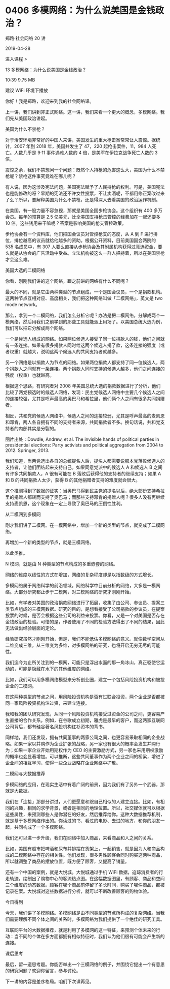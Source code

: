 # 0406 多模网络：为什么说美国是金钱政治？

郑路·社会网络 20 讲

2019-04-28


进入课程 >

13 多模网络：为什么说美国是金钱政治？

10:39 9.75 MB


建议 WiFi 环境下播放

你好！我是郑路，欢迎来到我的社会网络课。

上一讲，我们讲到非正式网络。这一讲，我们来看一个更大的概念，多模网络。我们先从美国政治讲起。

美国为什么不禁枪？

对于治安环境非常好的中国人来讲，美国发生的重大枪击案常常让人震惊。据统计，2007 年到 2018 年，美国共发生了 47，220 起枪击案件，11，984 人死亡。人数几乎是 9·11 事件遇难人数的 4 倍，是美军在伊拉克战争死亡人数的 3 倍。

震惊之余，我们不禁想问一个问题：既然个人持枪的危害这么大，美国为什么不禁枪呢？禁枪这件事究竟难在哪儿呢？

有人说，因为这涉及宪法问题，美国宪法赋予了人民持枪的权利。可是，美国宪法也是能修改的呀？早期的宪法还不许女性投票，不让卖酒呢，不都用修正案改过来了么？所以，要解释美国为什么不禁枪，还是得深入去看美国的政治运作机制。

在美国，有一股力量不容忽视，那就是美国全国步枪协会。这个组织有 400 多万会员。每年的预算是 2.5 亿美元，比全美国支持枪击管控的经费加在一起还要多 10 倍。这些钱用来干嘛呢？答案是影响美国的枪支管控政策。

步枪协会有一个资料库，他们把国会议员对管控枪支的态度，从 A 到 F 进行排位，排位越高的议员就给他越多的资助。根据公开资料，目前美国国会两院的 535 名成员中，有 307 人要么直接从步枪协会及其附属机构获得过竞选资金，要么就是从协会的广告活动中受益。立法机构被这么一群人把持着，所以在美国禁枪才会这么难。

美国大选的二模网络

你看，刚刚我们讲的这个网络，跟之前讲的网络有什么不同呢？

最大的不同，就是它由两种类型的节点组成，一个是国会议员，一个是捐款机构。这两种节点互相对应、高度相关，我们把这种网络叫做「二模网络」，英文是 two mode network。

那么，拿到一个二模网络，我们怎么分析它呢？办法是把二模网络，分解成两个一模网络，然后用我们之前学到的那些工具就能派上用场了。以美国总统大选为例，我们可以把它分解成两个网络。

一个是候选人组成的网络。如果两位候选人接受了同一位捐款人的钱，他们之间就有一条连接。如果有很多捐款人同时给这两个候选人捐了款，这条连接的强度（或者权重）就越大，说明这两个候选人的共同支持者就越多。

另一个网络是以捐款人为节点的网络。如果两位捐款人都支持了同一位候选人，两个捐款人之间就有一条连接。两个捐款人同时支持的候选人越多，他们之间连接的强度（权重）也就越高。

根据这个思路，有研究者对 2008 年美国总统大选的捐款数据进行了分析，他们比较了两党预选时的候选人网络，发现：民主党候选人网络中主要几个候选人之间的连接较强，尤其是呼声最高的奥巴马和希拉里，他们俩个人之间有很多共同捐赠者。

相反，共和党的候选人网络中，候选人之间的连接较弱，尤其是呼声最高的麦凯恩和邓肯，两人各自拥有不同的支持者来源，共同捐款者不多。换句话说，共和党支持者的内部其实是分裂的。

图片出处：Dowdle, Andrew, et al. The invisible hands of political parties in presidential elections: Party activists and political aggregation from 2004 to 2012. Springer, 2013.

我们知道，当两党选出各自的总统提名人后，提名人都需要说服本党落败候选人的支持者，让他们团结起来支持自己。如果同意党派中的候选人 A 和候选人 B 之间有许多共同捐款人，A 很有可能在 B 落败后获得他的支持者的继续支持；如果 A 和 B 的共同捐款人太少，获得 B 的其他捐赠者支持的难度就会很大。

这个推测得到了数据的证实：当奥巴马得到民主党的提名以后，绝大部份支持希拉里的捐赠人都转而支持了奥巴马；而那些支持邓肯的捐赠人呢？很多人没有再继续支持麦凯恩，这个现象在一定上导致了奥巴马的压倒性胜利。

从二模网到多模网

刚才我们讲了二模网。在一模网络中，增加一个新的类型的节点，就变成了二模网络。

再增加一个新的类型的节点，就是三模网络。

以此类推。

N 模网，就是由 N 种类型的节点构成的多重嵌套的网络。

网络的维度以线性的方式在增加，网络的复杂程度却是以指数级的方式增长。

多模网络属于网络科学的前沿领域。网络科学中目前分析的网络，大多是一模网络。大部分研究都止步于二模网，对三模网络的研究才刚刚开始。

比如，有学者对美国的政治捐款网络进行了拓展，收集了由公司、参议员、提案三类节点组成的三模网数据。研究的目的，是想看接受了公司捐款的参议员，在提案投票的时候，是否会根据这些公司的利益来投票。你看，又是一个对美国是否存在金钱政治的检验。可惜的是，作者使用了不同的检验方法得出了不同的结果，因此无法做出经验层面的定论。

经验研究虽然才刚刚开始，但是，我们不能低估多模网络的意义。就像数学空间从二维变成三维，从三维变为多维，对多模网络的研究，也将开启无穷无尽的可能性。

我们迄今为止所关注到的一模网，可能只是浮出水面的那一角冰山，真正驱使它运动的，可能是隐藏在水下的其他维度的网络。

比如，我们可以用多模网络模型来分析创业圈，建立一个包括风险投资机构和被投企业的二模网。

在这两种类型的节点之间，用风险投资机构是否有过联合投资，两个企业是否都被同一家风险投资机构注过资，来建立连接。

我和我的团队研究发现，从同一个风险投资机构接受过资金的公司之间，更容易产生直接的合作关系。例如，在谷歌成立初期，雅虎是最早的客户，而这两家互联网公司背后，都有硅谷著名风投机构红衫资本的背书。

同样地，我们还发现，拥有共同董事的两家公司之间，也更容易采取相同的企业战略。如果一家以并购作为企业扩张的战略，另一家也有很大的概率会发生并购行为；如果一家企业开始用期权作为 CEO 的主要激励方式，另一家也采用期权激励的概率也会显著增加。可以推断，这些共同董事作为两个企业之间的桥梁，增进了企业间的相互学习，使得一些企业战略在企业网络中扩散。

二模网与大数据推荐

多模网络的应用，在现实生活中有着广阔的前景，因为我们有了另外一个武器，那就是大数据。

我们在「连接」那部分讲过，人们更愿意和跟自己相似的人建立连接。比如，有相同的兴趣，相同的求学背景，或者是相同的地理位置。所以，社交媒体就可以根据这些属性，来预测哪些人是你潜在的好友，然后推荐给你。这种大数据推荐机制，就是基于多模网络作出的。你读过的书、看过的电影、去过的地方，和你的朋友一起，共同构成了一个多模网络。

我们还可以进一步升级，我们在网络中加入商品，来看商品和人之间的关系。

比如，美国有超市把啤酒和尿布并排摆在货架上，一起销售，就是因为人和商品构成的二模网络中存在的相关性。他们发现，很多男性顾客会同时购买这两种商品，所以就调整了商品的摆放位置，既方便了顾客，又提高了销量。

还有一个中国的案例，就是大悦城。大悦城通过手机 WiFi 数据，追踪消费者的行走轨迹，绘制出了购物中心的客流热点图。在这幅数据图里，有顾客、商品和空间三个维度的动态数据。顾客在哪个商品前停留了多长时间，购买了哪件商品，都被记录在案。大悦城对这些数据进行分析，就可以不断改善顾客的购物体验。

今日得到

今天，我们讲了多模网络。多模网络是由不同类型的节点所构成的复杂网络。当我们需要理解不同个体之间的关系时，多模网络为我们提供了一个绝佳的研究工具。

互联网平台的大数据推荐，就是利用了多模网的这一特征，来预测个体未来的行动：当不同的个体在多方面都拥有相似特征时，我们认为他们很有可能会产生新的连接。

课后思考

最后，留一道思考题。你能否举出一个三模网络的例子，并围绕它提出一个有意思的研究问题？欢迎你留言，参与讨论。

下一讲的内容是差序格局。咱们下次课再见。

